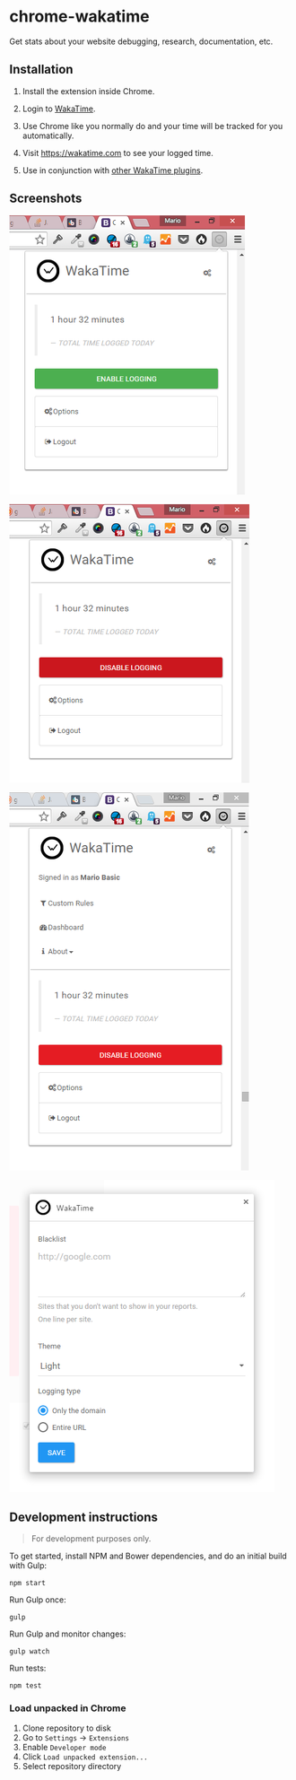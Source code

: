 chrome-wakatime
===============

Get stats about your website debugging, research, documentation, etc.


Installation
------------

1. Install the extension inside Chrome.

2. Login to [WakaTime](https://wakatime.com/).

3. Use Chrome like you normally do and your time will be tracked for you automatically.

4. Visit https://wakatime.com to see your logged time.

5. Use in conjunction with [other WakaTime plugins](https://wakatime.com/plugins).

## Screenshots

![SC open](./screenshots/sc_6-green.png)

![SC open](./screenshots/sc_6-red.png)

![SC open](./screenshots/sc_6-open.png)

![Options SC](./screenshots/sc_4-options.png)

## Development instructions

> For development purposes only.

To get started, install NPM and Bower dependencies, and do an initial build with Gulp:
```
npm start
```

Run Gulp once:

```
gulp
```

Run Gulp and monitor changes:

```
gulp watch
```

Run tests:

```
npm test
```

### Load unpacked in Chrome

1. Clone repository to disk
2. Go to `Settings` -> `Extensions`
3. Enable `Developer mode`
4. Click `Load unpacked extension...`
5. Select repository directory
